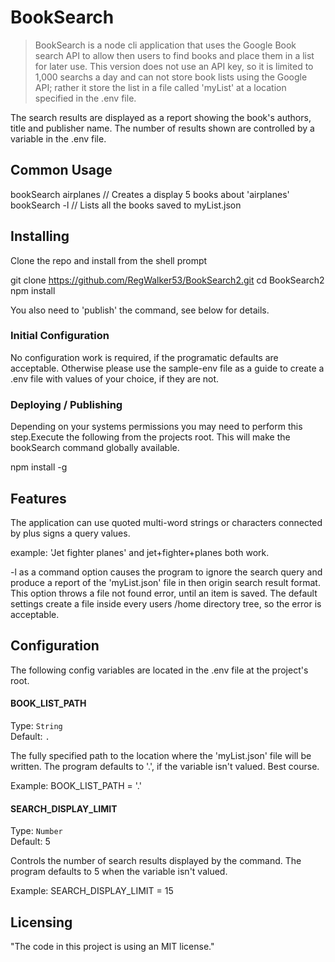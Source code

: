 # BookSearch
> BookSearch is a node cli application that uses the Google Book search API to allow then users to find books and place them in a list for later use. This version does not use an API key, so it is limited to 1,000 searchs a day and can not store book lists using the Google API; rather it store the list in a file called 'myList' at a location specified in the .env file.

The search results are displayed as a report showing the book's authors, title and publisher name. The number of results shown are controlled by a variable in the .env file.

## Common Usage

bookSearch airplanes      // Creates a display 5 books about 'airplanes'
bookSearch -l             // Lists all the books saved to myList.json   

## Installing

Clone the repo and install from the  shell prompt

git clone https://github.com/RegWalker53/BookSearch2.git
cd BookSearch2
npm install

You also need to 'publish' the command, see below for details.


### Initial Configuration

No configuration work is required, if the programatic defaults are acceptable. Otherwise please use the sample-env file as a guide to create a .env file with values of your choice, if they are not. 

### Deploying / Publishing
Depending on your systems permissions you may need to perform this step.Execute the following from the projects root. This will make the bookSearch command globally available.

npm install -g

## Features

The application can use quoted multi-word strings or characters connected by plus signs a query values.

example: 'Jet fighter planes' and jet+fighter+planes both work.

-l as a command option causes the program to ignore the search query and produce a report of the 'myList.json' file in then origin search result format. This option throws a file not found error, until an item is saved. The default settings
create a file inside every users /home directory tree, so the error is acceptable.

## Configuration
The following config variables are located in the .env file at the project's root.

#### BOOK_LIST_PATH
Type: `String`  
Default: `.`

The fully specified path to the location where the 'myList.json' file will be written. The program defaults to '.', if the variable isn't valued. Best course. 

Example:
BOOK_LIST_PATH = '.'

#### SEARCH_DISPLAY_LIMIT
Type: `Number`  
Default: 5

Controls the number of search results displayed by the command. The program defaults to 5 when the variable isn't valued.

Example:
SEARCH_DISPLAY_LIMIT = 15

## Licensing

"The code in this project is using an MIT license."
